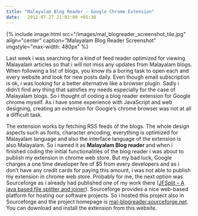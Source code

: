 ```yaml
---
title: "Malayalam Blog Reader - Google Chrome Extension"
date:   2012-07-27 21:02:00 +05:30
---
```

{% include image.html src="/images/mal_blogreader_screenshot_tile.jpg" align="center" caption="Malayalam Blog Reader Screenshot" imgstyle="max-width: 480px" %}

Last week i was searching for a kind of feed reader optimized for viewing Malayalam articles so that i will not miss any updates from Malayalam blogs. When following a list of blogs, you know its a boring task to open each and every website and look for new posts daily. Even though email subscription is ok, i was looking for a better alternative like a browser plugin. Sadly i didn’t find any thing that satisfies my needs especially for the case of Malayalam blogs. So i thought of coding a blog reader extension for Google chrome myself. As i have some experience with JavaScript and web designing, creating an extension for Google’s chrome browser was not at all a difficult task.

The extension works by fetching RSS feeds of the blogs. The whole design aspects such as fonts, character encoding, everything is optimized for Malayalam language and also the interface language of the extension is also Malayalam. So i named it as **Malayalam Blog reader** and when i finished coding the initial functionalities of the blog reader i was about to publish my extension in chrome web store. But my bad luck, Google charges a one time developer fee of $5 from every developers and as i don’t have any credit cards for paying this amount, i was not able to publish my extension in chrome web store. Probably for me, the next option was Sourceforge as i already had published one of my work there ([JFSplit – A java based file splitter and joiner][jfsplit]). Sourceforge provides a nice web-based platform for hosting our software projects. So i hosted this project also in Sourceforge and the project homepage is [mal-blogreader.sourceforge.net][mal-blogreader]. You can download and install the extension from this website.

[jfsplit]: http://jfsplit.sourceforge.net/
[mal-blogreader]: http://mal-blogreader.sourceforge.net/
